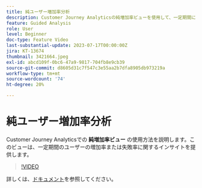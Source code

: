 ```yaml
---
title: 純ユーザー増加率分析
description: Customer Journey Analyticsの純増加率ビューを使用して、一定期間におけるユーザーの増加率または失敗率に関するインサイトを得る方法を説明します。
feature: Guided Analysis
role: User
level: Beginner
doc-type: Feature Video
last-substantial-update: 2023-07-17T00:00:00Z
jira: KT-13674
thumbnail: 3421664.jpeg
exl-id: abcd109f-0bc6-47a9-9817-704fb8e9cb39
source-git-commit: d8605d31c7f547c3e55aa2b7dfa8905db973219a
workflow-type: tm+mt
source-wordcount: '74'
ht-degree: 20%

---
```


# 純ユーザー増加率分析

Customer Journey Analyticsでの **純増加率ビュー** の使用方法を説明します。このビューは、一定期間のユーザーの増加率または失敗率に関するインサイトを提供します。

>[!VIDEO](https://video.tv.adobe.com/v/3421664/?learn=on)

詳しくは、[ドキュメント](https://experienceleague.adobe.com/docs/analytics-platform/using/guided-analysis/user-growth/net-growth.html)を参照してください。

